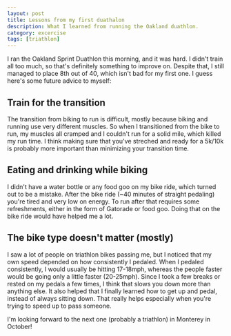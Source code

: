 ```yaml
---
layout: post
title: Lessons from my first duathalon
description: What I learned from running the Oakland duathlon.
category: excercise
tags: [triathlon]
---
```


I ran the Oakland Sprint Duathlon this morning, and it was hard. I didn't train all too much,
so that's definitely something to improve on. Despite that, I still managed to place 8th out of 40,
which isn't bad for my first one. I guess here's some future advice to myself:

## Train for the transition

The transition from biking to run is difficult, mostly because biking and running use very different
muscles. So when I transitioned from the bike to run, my muscles all cramped and I couldn't run for a solid mile,
which killed my run time. I think making sure that you've streched and ready for a 5k/10k is probably more important
than minimizing your transition time.

## Eating and drinking while biking

I didn't have a water bottle or any food goo on my bike ride, which turned out to be a mistake. After the bike ride (~40
minutes of straight pedaling) you're tired and very low on energy. To run after that requires some refreshments, either in
the form of Gatorade or food goo. Doing that on the bike ride would have helped me a lot.

## The bike type doesn't matter (mostly)

I saw a lot of people on triathlon bikes passing me, but I noticed that my own speed depended on how consistently I pedaled.
When I pedaled consistently, I would usually be hitting 17-18mph, whereas the people faster would be going only a little faster (20-25mph).
Since I took a few breaks or rested on my pedals a few times, I think that slows you down more than anything else. It also helped
that I finally learned how to get up and pedal, instead of always sitting down. That really helps especially when you're trying to speed
up to pass someone.

I'm looking forward to the next one (probably a triathlon) in Monterey in October!
